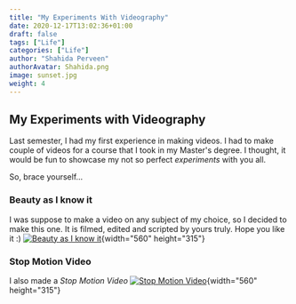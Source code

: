 ```yaml
---
title: "My Experiments With Videography"
date: 2020-12-17T13:02:36+01:00
draft: false
tags: ["Life"]
categories: ["Life"]
author: "Shahida Perveen"
authorAvatar: Shahida.png
image: sunset.jpg  
weight: 4  
---
```


## My Experiments with Videography    


Last semester, I had my first experience in making videos. I had to make couple of videos for a course that I took in my Master's degree. I thought, it would be fun to showcase my not so perfect *experiments* with you all.    

So, brace yourself...      

### Beauty as I know it     


I was suppose to make a video on any subject of my choice, so I decided to make this one. It is filmed, edited and scripted by yours truly. Hope you like it :) [![Beauty as I know it](http://img.youtube.com/vi/VDBc_3KsCHk/0.jpg)](http://www.youtube.com/watch?v=VDBc_3KsCHk "Beauty as I know it"){width="560" height="315"}
   

### Stop Motion Video    

I also made a *Stop Motion Video* [![Stop Motion Video](http://img.youtube.com/vi/xMSf8gDxBdU/0.jpg)](http://www.youtube.com/watch?v=xMSf8gDxBdU "Stop Motion Video"){width="560" height="315"}

 

